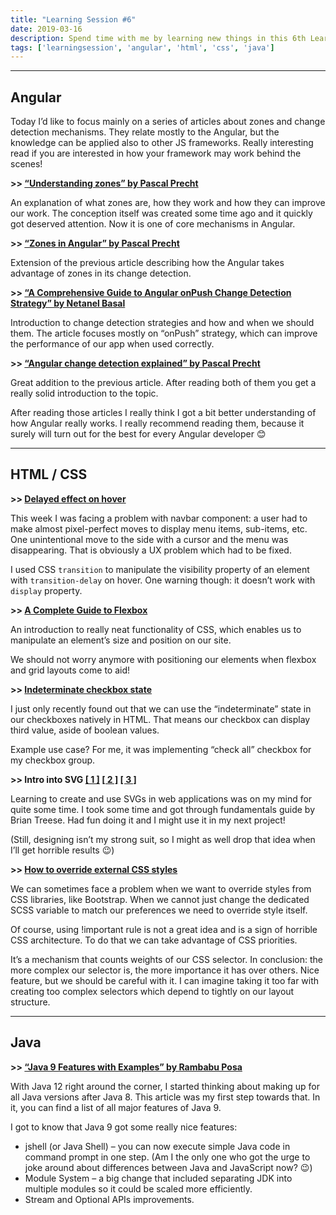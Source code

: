 ```yaml
---
title: "Learning Session #6"
date: 2019-03-16
description: Spend time with me by learning new things in this 6th Learning Session!
tags: ['learningsession', 'angular', 'html', 'css', 'java']
---
```


---

## Angular

Today I’d like to focus mainly on a series of articles about zones and change detection mechanisms. They relate mostly to the Angular, but the knowledge can be applied also to other JS frameworks. Really interesting read if you are interested in how your framework may work behind the scenes!

**\>> [“Understanding zones” by Pascal Precht](https://blog.thoughtram.io/angular/2016/01/22/understanding-zones.html#creating-a-profiling-zone)**

An explanation of what zones are, how they work and how they can improve our work. The conception itself was created some time ago and it quickly got deserved attention. Now it is one of core mechanisms in Angular. 

**\>> [“Zones in Angular” by Pascal Precht](https://blog.thoughtram.io/angular/2016/02/01/zones-in-angular-2.html)**

Extension of the previous article describing how the Angular takes advantage of zones in its change detection. 

**\>> [“A Comprehensive Guide to Angular onPush Change Detection Strategy” by Netanel Basal](https://netbasal.com/a-comprehensive-guide-to-angular-onpush-change-detection-strategy-5bac493074a4)**

Introduction to change detection strategies and how and when we should them. The article focuses mostly on “onPush” strategy, which can improve the performance of our app when used correctly. 

**\>> [“Angular change detection explained” by Pascal Precht](https://blog.thoughtram.io/angular/2016/02/22/angular-2-change-detection-explained.html)**

Great addition to the previous article. After reading both of them you get a really solid introduction to the topic. 

After reading those articles I really think I got a bit better understanding of how Angular really works. I really recommend reading them, because it surely will turn out for the best for every Angular developer 😊

---

## HTML / CSS

**\>> [Delayed effect on hover](https://stackoverflow.com/a/8566205)**

This week I was facing a problem with navbar component: a user had to make almost pixel-perfect moves to display menu items, sub-items, etc. One unintentional move to the side with a cursor and the menu was disappearing. That is obviously a UX problem which had to be fixed. 

I used CSS `transition` to manipulate the visibility property of an element with `transition-delay` on hover. One warning though: it doesn’t work with `display` property.

**\>> [A Complete Guide to Flexbox](https://css-tricks.com/snippets/css/a-guide-to-flexbox/)**

An introduction to really neat functionality of CSS, which enables us to manipulate an element’s size and position on our site. 

We should not worry anymore with positioning our elements when flexbox and grid layouts come to aid!

**\>> [Indeterminate checkbox state](https://html.spec.whatwg.org/multipage/input.html#checkbox-state-(type%3Dcheckbox))**

I just only recently found out that we can use the “indeterminate” state in our checkboxes natively in HTML. That means our checkbox can display third value, aside of boolean values. 

Example use case? For me, it was implementing “check all” checkbox for my checkbox group. 

**\>> Intro into SVG [[ 1 ]](https://developer.mozilla.org/en-US/docs/Web/SVG) [[ 2 ]](https://www.pluralsight.com/courses/svg-fundamentals) [[ 3 ]](https://medium.com/prod-io/an-intro-to-svg-animations-smil-6476c03a397c)**

Learning to create and use SVGs in web applications was on my mind for quite some time. I took some time and got through fundamentals guide by Brian Treese. Had fun doing it and I might use it in my next project!

(Still, designing isn’t my strong suit, so I might as well drop that idea when I’ll get horrible results 😉)

**\>> [How to override external CSS styles](https://stackoverflow.com/questions/20721248/how-can-i-override-bootstrap-css-styles/27704409#)**

We can sometimes face a problem when we want to override styles from CSS libraries, like Bootstrap. When we cannot just change the dedicated SCSS variable to match our preferences we need to override style itself. 

Of course, using !important rule is not a great idea and is a sign of horrible CSS architecture. To do that we can take advantage of CSS priorities. 

It’s a mechanism that counts weights of our CSS selector. In conclusion: the more complex our selector is, the more importance it has over others. Nice feature, but we should be careful with it. I can imagine taking it too far with creating too complex selectors which depend to tightly on our layout structure. 

---

## Java

**\>> [“Java 9 Features with Examples” by Rambabu Posa](https://www.journaldev.com/13121/java-9-features-with-examples)**

With Java 12 right around the corner, I started thinking about making up for all Java versions after Java 8. This article was my first step towards that. In it, you can find a list of all major features of Java 9. 

I got to know that Java 9 got some really nice features:

- jshell (or Java Shell) – you can now execute simple Java code in command prompt in one step. (Am I the only one who got the urge to joke around about differences between Java and JavaScript now? 😉)
- Module System – a big change that included separating JDK into multiple modules so it could be scaled more efficiently. 
- Stream and Optional APIs improvements.